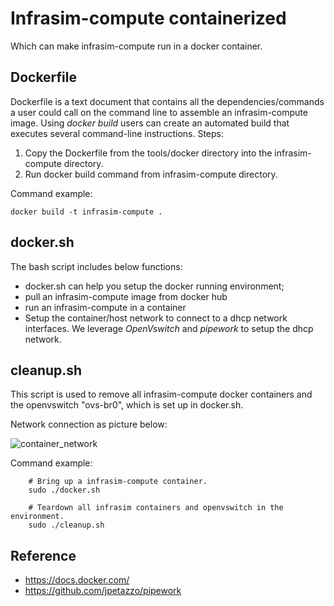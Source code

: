 # Infrasim-compute containerized
Which can make infrasim-compute run in a docker container.

## Dockerfile
Dockerfile is a text document that contains all the dependencies/commands a user
could call on the command line to assemble an infrasim-compute image. Using *docker build*
users can create an automated build that executes several command-line instructions.
Steps:
1. Copy the Dockerfile from the tools/docker directory into the infrasim-compute directory.
2. Run docker build command from infrasim-compute directory.

Command example:

    docker build -t infrasim-compute .
## docker.sh
The bash script includes below functions:
 * docker.sh can help you setup the docker running environment;
 * pull an infrasim-compute image from docker hub
 * run an infrasim-compute in a container
 * Setup the container/host network to connect to a dhcp network interfaces. We leverage
 *OpenVswitch* and *pipework* to setup the dhcp network.

## cleanup.sh
This script is used to remove all infrasim-compute docker containers and the openvswitch "ovs-br0",
which is set up in docker.sh.
 
Network connection as picture below:

![container_network](https://github.com/InfraSIM/tools/blob/master/docker/Infrasim-compute_container_network.jpg)

Command example:

        # Bring up a infrasim-compute container.
        sudo ./docker.sh

        # Teardown all infrasim containers and openvswitch in the environment.
        sudo ./cleanup.sh

## Reference
 - https://docs.docker.com/
 - https://github.com/jpetazzo/pipework





